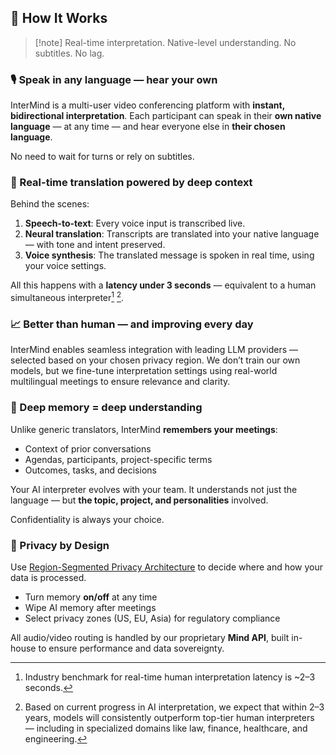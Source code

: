 ## 🔧 How It Works

> [!note] Real-time interpretation. Native-level understanding. No subtitles. No lag.

### 🎙 Speak in any language — hear your own

InterMind is a multi-user video conferencing platform with **instant, bidirectional interpretation**.
Each participant can speak in their **own native language** — at any time — and hear everyone else in **their chosen language**.

No need to wait for turns or rely on subtitles.

### 🧠 Real-time translation powered by deep context

Behind the scenes:

1. **Speech-to-text**: Every voice input is transcribed live.
2. **Neural translation**: Transcripts are translated into your native language — with tone and intent preserved.
3. **Voice synthesis**: The translated message is spoken in real time, using your voice settings.

All this happens with a **latency under 3 seconds** — equivalent to a human simultaneous interpreter[^1] [^2].

[^1]: Industry benchmark for real-time human interpretation latency is \~2–3 seconds.

[^2]: Based on current progress in AI interpretation, we expect that within 2–3 years, models will consistently outperform top-tier human interpreters — including in specialized domains like law, finance, healthcare, and engineering.

### 📈 Better than human — and improving every day

InterMind enables seamless integration with leading LLM providers — selected based on your chosen privacy region.
We don’t train our own models, but we fine-tune interpretation settings using real-world multilingual meetings to ensure relevance and clarity.

### 🧩 Deep memory = deep understanding

Unlike generic translators, InterMind **remembers your meetings**:

- Context of prior conversations
- Agendas, participants, project-specific terms
- Outcomes, tasks, and decisions

Your AI interpreter evolves with your team. It understands not just the language — but **the topic, project, and personalities** involved.

Confidentiality is always your choice.

### 🔐 Privacy by Design

Use [Region-Segmented Privacy Architecture](privacy-architecture) to decide where and how your data is processed.

- Turn memory **on/off** at any time
- Wipe AI memory after meetings
- Select privacy zones (US, EU, Asia) for regulatory compliance

All audio/video routing is handled by our proprietary **Mind API**, built in-house to ensure performance and data sovereignty.
